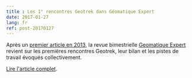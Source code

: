 ```yaml
---
title : Les 1° rencontres Geotrek dans Géomatique Expert
date: 2017-01-27
lang: fr
ref: post-20170127
---
```

Après un <a href="http://geotrek.ecrins-parcnational.fr/ressources/articles/2013-06-GE92-geotrek.pdf" target="_blank">premier article en 2013</a>, la revue bimestrielle <a href="http://www.geomag.fr/" target="_blank">Geomatique Expert</a> revient sur les premières rencontres Geotrek, leur bilan et les pistes de travail évoqués collectivement. 

<a href="" target="_blank">Lire l'article complet</a>.
